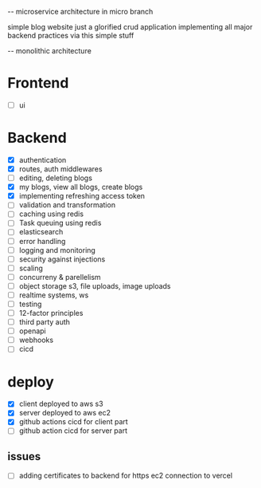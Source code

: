 -- microservice architecture in micro branch

simple blog website
just a glorified crud application
implementing all major backend practices via this simple stuff

-- monolithic architecture

# Frontend
- [ ] ui
# Backend
- [x] authentication
- [x] routes, auth middlewares
- [ ] editing, deleting blogs
- [x] my blogs, view all blogs, create blogs
- [x] implementing refreshing access token
- [ ] validation and transformation
- [ ] caching using redis
- [ ] Task queuing using redis
- [ ] elasticsearch
- [ ] error handling
- [ ] logging and monitoring
- [ ] security against injections
- [ ] scaling
- [ ] concurreny & parellelism
- [ ] object storage s3, file uploads, image uploads
- [ ] realtime systems, ws
- [ ] testing
- [ ] 12-factor principles
- [ ] third party auth
- [ ] openapi
- [ ] webhooks
- [ ] cicd

# deploy
 - [x] client deployed to aws s3
 - [X] server deployed to aws ec2
 - [x] github actions cicd for client part
 - [ ] github action cicd for server part

## issues
- [ ] adding certificates to backend for https ec2 connection to vercel
